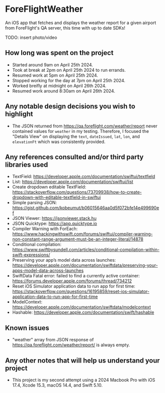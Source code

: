 # ForeFlightWeather
An iOS app that fetches and displays the weather report for a given airport from ForeFlight's QA server, this time with up to date SDKs!

TODO: insert photo/video

## How long was spent on the project
- Started around 9am on April 25th 2024.
- Took at break at 2pm on April 25th 2024 to run errands.
- Resumed work at 5pm on April 25th 2024.
- Stopped working for the day at 7pm on April 25th 2024.
- Worked breifly at midnight on April 26th 2024.
- Resumed work around 8:30am on April 26th 2024.

## Any notable design decisions you wish to highlight
- The JSON returned from https://qa.foreflight.com/weather/report never contained values for `weather` in my testing. Therefore, I focused the "Details View" on displaying the `text`, `dateIssued`, `lat`, `lon`, and `elevationFt` which was consistently provided.

## Any references consulted and/or third party libraries used
- TextField: https://developer.apple.com/documentation/swiftui/textfield
- List: https://developer.apple.com/documentation/swiftui/list
- Create dropdown editable TextField: https://stackoverflow.com/questions/73709938/how-to-create-dropdown-with-editable-textfield-in-swiftui
- Simple parsing JSON: https://gist.github.com/kobeumut/b06015646aa0d5f072bfe14e499690ef
- JSON Viewer: https://jsonviewer.stack.hu
- JSON Quicktype: https://app.quicktype.io
- Compiler Warning with ForEach: https://www.hackingwithswift.com/forums/swiftui/compiler-warning-non-constant-range-argument-must-be-an-integer-literal/14878
- Conditional compilation: https://www.swiftbysundell.com/articles/conditional-compilation-within-swift-expressions/
- Preserving your app’s model data across launches: https://developer.apple.com/documentation/swiftdata/preserving-your-apps-model-data-across-launches
- SwiftData Fatal error: failed to find a currently active container: https://forums.developer.apple.com/forums/thread/734212
- Reset iOS Simulator application data to run app for first time: https://stackoverflow.com/questions/16195859/reset-ios-simulator-application-data-to-run-app-for-first-time
- ModelContext: https://developer.apple.com/documentation/swiftdata/modelcontext
- Hashable: https://developer.apple.com/documentation/swift/hashable

## Known issues
- "weather" array from JSON response of https://qa.foreflight.com/weather/report/ is always empty.

## Any other notes that will help us understand your project
- This project is my second attempt using a 2024 Macbook Pro with iOS 17.4, Xcode 15.3, macOS 14.4, and Swift 5.10.

